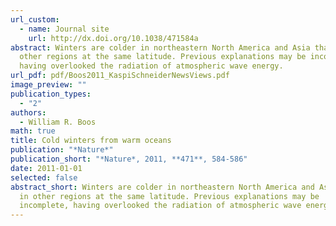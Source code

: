 ```yaml
---
url_custom:
  - name: Journal site
    url: http://dx.doi.org/10.1038/471584a
abstract: Winters are colder in northeastern North America and Asia than in
  other regions at the same latitude. Previous explanations may be incomplete,
  having overlooked the radiation of atmospheric wave energy.
url_pdf: pdf/Boos2011_KaspiSchneiderNewsViews.pdf
image_preview: ""
publication_types:
  - "2"
authors:
  - William R. Boos
math: true
title: Cold winters from warm oceans
publication: "*Nature*"
publication_short: "*Nature*, 2011, **471**, 584-586"
date: 2011-01-01
selected: false
abstract_short: Winters are colder in northeastern North America and Asia than
  in other regions at the same latitude. Previous explanations may be
  incomplete, having overlooked the radiation of atmospheric wave energy.
---
```

